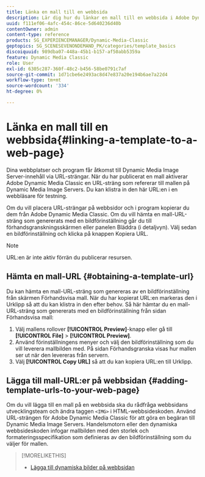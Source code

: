```yaml
---
title: Länka en mall till en webbsida
description: Lär dig hur du länkar en mall till en webbsida i Adobe Dynamic Media Classic.
uuid: f111ef06-4afc-454c-86ce-5d640236d40b
contentOwner: admin
content-type: reference
products: SG_EXPERIENCEMANAGER/Dynamic-Media-Classic
geptopics: SG_SCENESEVENONDEMAND_PK/categories/template_basics
discoiquuid: 989dba07-448a-45b1-b157-af50abb5359a
feature: Dynamic Media Classic
role: User
exl-id: 6305c287-360f-48c2-b456-58be0791c7af
source-git-commit: 1d71cbe6e2493ac8d47e837a20e194b6ae7a22d4
workflow-type: tm+mt
source-wordcount: '334'
ht-degree: 0%

---
```


# Länka en mall till en webbsida{#linking-a-template-to-a-web-page}

Dina webbplatser och program får åtkomst till Dynamic Media Image Server-innehåll via URL-strängar. När du har publicerat en mall aktiverar Adobe Dynamic Media Classic en URL-sträng som refererar till mallen på Dynamic Media Image Servers. Du kan klistra in den här URL:en i en webbläsare för testning.

Om du vill placera URL-strängar på webbsidor och i program kopierar du dem från Adobe Dynamic Media Classic. Om du vill hämta en mall-URL-sträng som genererats med en bildförinställning går du till förhandsgranskningsskärmen eller panelen Bläddra (i detaljvyn). Välj sedan en bildförinställning och klicka på knappen Kopiera URL.

>[!NOTE]
>
>URL:en är inte aktiv förrän du publicerar resursen.

## Hämta en mall-URL {#obtaining-a-template-url}

Du kan hämta en mall-URL-sträng som genereras av en bildförinställning från skärmen Förhandsvisa mall. När du har kopierat URL:en markeras den i Urklipp så att du kan klistra in den efter behov. Så här hämtar du en mall-URL-sträng som genererats med en bildförinställning från sidan Förhandsvisa mall:

1. Välj mallens rollover **[!UICONTROL Preview]**-knapp eller gå till **[!UICONTROL File]** > **[!UICONTROL Preview]**.
1. Använd förinställningens menyer och välj den bildförinställning som du vill leverera mallbilden med. På sidan Förhandsgranska visas hur mallen ser ut när den levereras från servern.
1. Välj **[!UICONTROL Copy URL]** så att du kan kopiera URL:en till Urklipp.

## Lägga till mall-URL:er på webbsidan {#adding-template-urls-to-your-web-page}

Om du vill lägga till en mall på en webbsida ska du rådfråga webbsidans utvecklingsteam och ändra taggen `<IMG>` i HTML-webbsideskoden. Använd URL-strängen för Adobe Dynamic Media Classic för att göra en begäran till Dynamic Media Image Servers. Handelsmotorn eller den dynamiska webbsideskoden infogar mallbilden med den storlek och formateringsspecifikation som definieras av den bildförinställning som du väljer för mallen.

>[!MORELIKETHIS]
>
>* [Lägga till dynamiska bilder på webbsidan](linking-urls-web-application.md#adding_dynamic_images_to_your_web_page)


